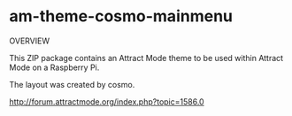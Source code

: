 # am-theme-cosmo-mainmenu

OVERVIEW

This ZIP package contains an Attract Mode theme to be used within Attract Mode on a Raspberry Pi.

The layout was created by cosmo.

http://forum.attractmode.org/index.php?topic=1586.0
